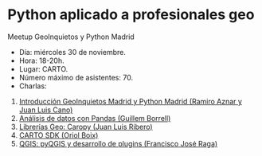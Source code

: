 # Python aplicado a profesionales geo

Meetup GeoInquietos y Python Madrid

* Día: miércoles 30 de noviembre.
* Hora: 18-20h.
* Lugar: CARTO.
* Número máximo de asistentes: 70.
* Charlas:

1. [Introducción GeoInquietos Madrid y Python Madrid (Ramiro Aznar y Juan Luis Cano)](https://github.com/GeoinquietosMadrid/python-geo/blob/master/intro.md)
2. [Análisis de datos con Pandas (Guillem Borrell)](https://github.com/GeoinquietosMadrid/python-geo/blob/master/pandas.md)
3. [Librerías Geo: Caropy (Juan Luis Ribero)](https://github.com/GeoinquietosMadrid/python-geo/blob/master/cartopy.md)
4. [CARTO SDK (Oriol Boix)](https://github.com/GeoinquietosMadrid/python-geo/blob/master/carto.md)
5. [QGIS: pyQGIS y desarrollo de plugins (Francisco José Raga)](https://github.com/GeoinquietosMadrid/python-geo/blob/master/qgis.md)
